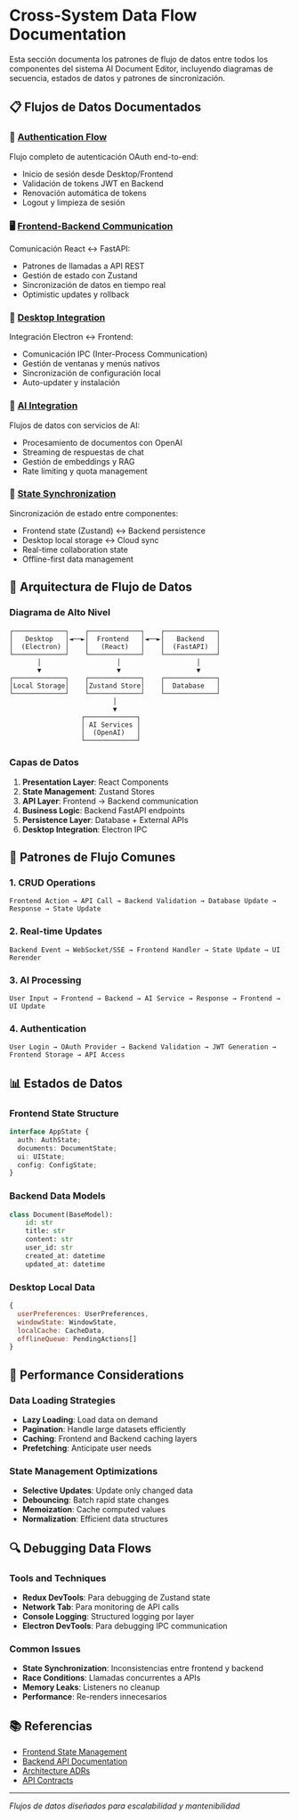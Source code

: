 # Cross-System Data Flow Documentation

Esta sección documenta los patrones de flujo de datos entre todos los componentes del sistema AI Document Editor, incluyendo diagramas de secuencia, estados de datos y patrones de sincronización.

## 📋 Flujos de Datos Documentados

### 🔐 [Authentication Flow](./authentication-flow.md)
Flujo completo de autenticación OAuth end-to-end:
- Inicio de sesión desde Desktop/Frontend
- Validación de tokens JWT en Backend
- Renovación automática de tokens
- Logout y limpieza de sesión

### 🖥️ [Frontend-Backend Communication](./frontend-backend.md)
Comunicación React ↔ FastAPI:
- Patrones de llamadas a API REST
- Gestión de estado con Zustand
- Sincronización de datos en tiempo real
- Optimistic updates y rollback

### 🔧 [Desktop Integration](./desktop-integration.md)
Integración Electron ↔ Frontend:
- Comunicación IPC (Inter-Process Communication)
- Gestión de ventanas y menús nativos
- Sincronización de configuración local
- Auto-updater y instalación

### 🤖 [AI Integration](./ai-integration.md)
Flujos de datos con servicios de AI:
- Procesamiento de documentos con OpenAI
- Streaming de respuestas de chat
- Gestión de embeddings y RAG
- Rate limiting y quota management

### 🔄 [State Synchronization](./state-synchronization.md)
Sincronización de estado entre componentes:
- Frontend state (Zustand) ↔ Backend persistence
- Desktop local storage ↔ Cloud sync
- Real-time collaboration state
- Offline-first data management

## 🎯 Arquitectura de Flujo de Datos

### Diagrama de Alto Nivel
```
┌─────────────┐    ┌─────────────┐    ┌─────────────┐
│   Desktop   │◄──►│  Frontend   │◄──►│   Backend   │
│  (Electron) │    │   (React)   │    │  (FastAPI)  │
└─────────────┘    └─────────────┘    └─────────────┘
       │                   │                   │
       ▼                   ▼                   ▼
┌─────────────┐    ┌─────────────┐    ┌─────────────┐
│Local Storage│    │Zustand Store│    │  Database   │
└─────────────┘    └─────────────┘    └─────────────┘
                          │
                          ▼
                  ┌─────────────┐
                  │ AI Services │
                  │  (OpenAI)   │
                  └─────────────┘
```

### Capas de Datos
1. **Presentation Layer**: React Components
2. **State Management**: Zustand Stores
3. **API Layer**: Frontend → Backend communication
4. **Business Logic**: Backend FastAPI endpoints
5. **Persistence Layer**: Database + External APIs
6. **Desktop Integration**: Electron IPC

## 🔄 Patrones de Flujo Comunes

### 1. CRUD Operations
```
Frontend Action → API Call → Backend Validation → Database Update → Response → State Update
```

### 2. Real-time Updates
```
Backend Event → WebSocket/SSE → Frontend Handler → State Update → UI Rerender
```

### 3. AI Processing
```
User Input → Frontend → Backend → AI Service → Response → Frontend → UI Update
```

### 4. Authentication
```
User Login → OAuth Provider → Backend Validation → JWT Generation → Frontend Storage → API Access
```

## 📊 Estados de Datos

### Frontend State Structure
```typescript
interface AppState {
  auth: AuthState;
  documents: DocumentState;
  ui: UIState;
  config: ConfigState;
}
```

### Backend Data Models
```python
class Document(BaseModel):
    id: str
    title: str
    content: str
    user_id: str
    created_at: datetime
    updated_at: datetime
```

### Desktop Local Data
```javascript
{
  userPreferences: UserPreferences,
  windowState: WindowState,
  localCache: CacheData,
  offlineQueue: PendingActions[]
}
```

## 🚀 Performance Considerations

### Data Loading Strategies
- **Lazy Loading**: Load data on demand
- **Pagination**: Handle large datasets efficiently
- **Caching**: Frontend and Backend caching layers
- **Prefetching**: Anticipate user needs

### State Management Optimizations
- **Selective Updates**: Update only changed data
- **Debouncing**: Batch rapid state changes
- **Memoization**: Cache computed values
- **Normalization**: Efficient data structures

## 🔍 Debugging Data Flows

### Tools and Techniques
- **Redux DevTools**: Para debugging de Zustand state
- **Network Tab**: Para monitoring de API calls
- **Console Logging**: Structured logging por layer
- **Electron DevTools**: Para debugging IPC communication

### Common Issues
- **State Synchronization**: Inconsistencias entre frontend y backend
- **Race Conditions**: Llamadas concurrentes a APIs
- **Memory Leaks**: Listeners no cleanup
- **Performance**: Re-renders innecesarios

## 📚 Referencias

- [Frontend State Management](../../../src/docs/state/)
- [Backend API Documentation](../../backend/docs/api/)
- [Architecture ADRs](../architecture/adr/)
- [API Contracts](../api-contracts/)

---
*Flujos de datos diseñados para escalabilidad y mantenibilidad*